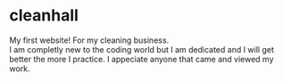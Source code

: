 # cleanhall
My first website! For my cleaning business.  
I am completly new to the coding world but I am dedicated and I will get better the more I practice. I appeciate anyone that came and viewed my work. 
